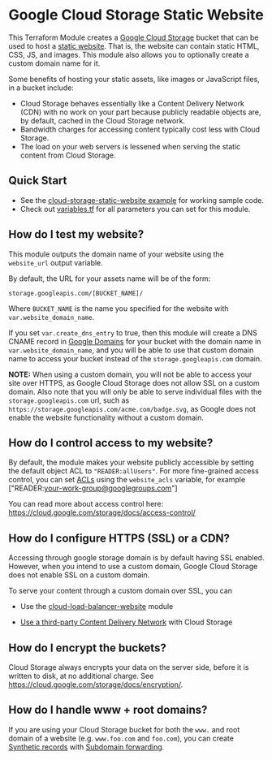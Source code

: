 # Google Cloud Storage Static Website

This Terraform Module creates a [Google Cloud Storage](https://cloud.google.com/storage/) bucket that can be used to host a [static
website](https://cloud.google.com/storage/docs/hosting-static-website). That is, the website can contain static HTML, CSS, JS, and images. This module also allows you to optionally create a custom domain name for it.

Some benefits of hosting your static assets, like images or JavaScript files, in a bucket include:

* Cloud Storage behaves essentially like a Content Delivery Network (CDN) with no work on your part because publicly readable objects are, by default, cached in the Cloud Storage network.
* Bandwidth charges for accessing content typically cost less with Cloud Storage.
* The load on your web servers is lessened when serving the static content from Cloud Storage.



## Quick Start

* See the [cloud-storage-static-website example](/examples/cloud-storage-static-website) for working sample code.
* Check out [variables.tf](variables.tf) for all parameters you can set for this module.



## How do I test my website?

This module outputs the domain name of your website using the `website_url` output variable.

By default, the URL for your assets name will be of the form:

```
storage.googleapis.com/[BUCKET_NAME]/
```

Where `BUCKET_NAME` is the name you specified for the website with `var.website_domain_name`.

If you set `var.create_dns_entry` to true, then this module will create a DNS CNAME record in [Google Domains](https://domains.google/#/) 
for your bucket with the domain name in `var.website_domain_name`, and you will 
be able to use that custom domain name to access your bucket instead of the `storage.googleapis.com` domain.

**NOTE:** When using a custom domain, you will not be able to access your site over HTTPS, as Google Cloud Storage does not allow SSL on a custom domain. Also note that you will only be able to serve individual files with the `storage.googleapis.com` url, such as `https://storage.googleapis.com/acme.com/badge.svg`, as Google does not enable the website functionality without a custom domain.




## How do I control access to my website?

By default, the module makes your website publicly accessible by setting the default object ACL to `"READER:allUsers"`. For more fine-grained access control, you can set [ACLs](https://cloud.google.com/storage/docs/access-control/lists) using the `website_acls`  variable, for example ["READER:your-work-group@googlegroups.com"]  

You can read more about access control here: https://cloud.google.com/storage/docs/access-control/




## How do I configure HTTPS (SSL) or a CDN?

Accessing through google storage domain is by default having SSL enabled. However, when you intend to use a custom domain, Google Cloud Storage does not enable SSL on a custom domain.

To serve your content through a custom domain over SSL, you can 
* Use the [cloud-load-balancer-website](../cloud-load-balancer-website) module

* [Use a third-party Content Delivery Network](https://cloudplatform.googleblog.com/2015/09/push-google-cloud-origin-content-out-to-users.html) with Cloud Storage
  <!-- * Serve your static website content from [Firebase Hosting](https://firebase.google.com/docs/hosting/) using the using the [Firebase CDN module](/modules/firebase-cdn). --> 

  


## How do I encrypt the buckets?

Cloud Storage always encrypts your data on the server side, before it is written to disk, at no additional charge. See https://cloud.google.com/storage/docs/encryption/.



## How do I handle www + root domains?

If you are using your Cloud Storage bucket for both the `www.` and root domain of a website (e.g. `www.foo.com` and `foo.com`),
you can create [Synthetic records](https://support.google.com/domains/answer/6069273?hl=en) with [Subdomain forwarding](https://support.google.com/domains/answer/6072198).